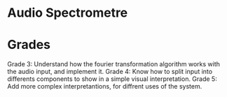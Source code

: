 # Audio Spectrometre

# Grades

Grade 3: Understand how the fourier transformation algorithm works with the audio input, and implement it.
Grade 4: Know how to split input into differents components to show in a simple visual interpretation.
Grade 5: Add more complex interpretantions, for diffrent uses of the system.